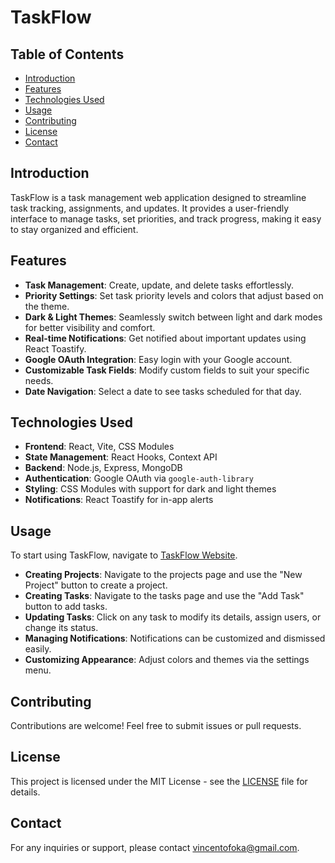# TaskFlow

## Table of Contents

- [Introduction](#introduction)
- [Features](#features)
- [Technologies Used](#technologies-used)
- [Usage](#usage)
- [Contributing](#contributing)
- [License](#license)
- [Contact](#contact)

## Introduction

TaskFlow is a task management web application designed to streamline task tracking, assignments, and updates. It provides a user-friendly interface to manage tasks, set priorities, and track progress, making it easy to stay organized and efficient.

## Features

- **Task Management**: Create, update, and delete tasks effortlessly.
- **Priority Settings**: Set task priority levels and colors that adjust based on the theme.
- **Dark & Light Themes**: Seamlessly switch between light and dark modes for better visibility and comfort.
- **Real-time Notifications**: Get notified about important updates using React Toastify.
- **Google OAuth Integration**: Easy login with your Google account.
- **Customizable Task Fields**: Modify custom fields to suit your specific needs.
- **Date Navigation**: Select a date to see tasks scheduled for that day.

## Technologies Used

- **Frontend**: React, Vite, CSS Modules
- **State Management**: React Hooks, Context API
- **Backend**: Node.js, Express, MongoDB
- **Authentication**: Google OAuth via `google-auth-library`
- **Styling**: CSS Modules with support for dark and light themes
- **Notifications**: React Toastify for in-app alerts

## Usage

To start using TaskFlow, navigate to [TaskFlow Website](https://taskflow-266v.onrender.com/).

- **Creating Projects**: Navigate to the projects page and use the "New Project" button to create a project.
- **Creating Tasks**: Navigate to the tasks page and use the "Add Task" button to add tasks.
- **Updating Tasks**: Click on any task to modify its details, assign users, or change its status.
- **Managing Notifications**: Notifications can be customized and dismissed easily.
- **Customizing Appearance**: Adjust colors and themes via the settings menu.

## Contributing

Contributions are welcome! Feel free to submit issues or pull requests.

## License

This project is licensed under the MIT License - see the [LICENSE](LICENSE) file for details.

## Contact

For any inquiries or support, please contact [vincentofoka@gmail.com](mailto:vincentofoka@gmail.com).
